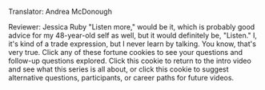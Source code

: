 

Translator: Andrea McDonough

Reviewer: Jessica Ruby
&quot;Listen more,&quot;
would be it,
which is probably good advice
for my 48-year-old self as well,
but it would definitely be, &quot;Listen.&quot;
I, it&#39;s kind of a trade expression,
but I never learn by talking.
You know, that&#39;s very true.
Click any of these fortune cookies
to see your questions and follow-up questions explored.
Click this cookie to return to the intro video
and see what this series is all about,
or click this cookie to suggest
alternative questions,
participants,
or career paths
for future videos.
